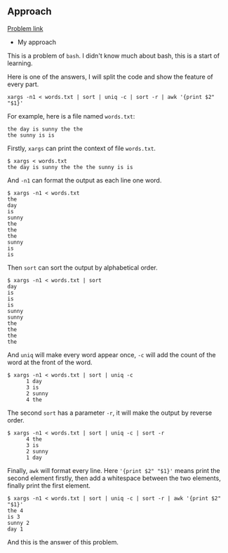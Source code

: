 ## Approach

[Problem link](https://leetcode.com/problems/word-frequency/)

- My approach

This is a problem of `bash`. I didn't know much about bash, this is a start of learning.

Here is one of the answers, I will split the code and show the feature of every part.

```
xargs -n1 < words.txt | sort | uniq -c | sort -r | awk '{print $2" "$1}'
```

For example, here is a file named `words.txt`:

```
the day is sunny the the
the sunny is is
```

Firstly, `xargs` can print the context of file `words.txt`.

```
$ xargs < words.txt
the day is sunny the the the sunny is is
```

And `-n1` can format the output as each line one word.

```
$ xargs -n1 < words.txt
the
day
is
sunny
the
the
the
sunny
is
is
```

Then `sort` can sort the output by alphabetical order.

```
$ xargs -n1 < words.txt | sort
day
is
is
is
sunny
sunny
the
the
the
the
```

And `uniq` will make every word appear once, `-c` will add the count of the word at the front of the word.

```
$ xargs -n1 < words.txt | sort | uniq -c
      1 day
      3 is
      2 sunny
      4 the
```

The second `sort` has a parameter `-r`, it will make the output by reverse order.

```
$ xargs -n1 < words.txt | sort | uniq -c | sort -r
      4 the
      3 is
      2 sunny
      1 day
```

Finally, `awk` will format every line. Here `'{print $2" "$1}'` means print the second element firstly, then add a whitespace between 
the two elements, finally print the first element.

```
$ xargs -n1 < words.txt | sort | uniq -c | sort -r | awk '{print $2" "$1}'
the 4
is 3
sunny 2
day 1
```

And this is the answer of this problem.
